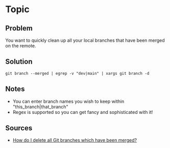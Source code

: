 # Topic


## Problem
<!-- 
What do you want to achieve?
-->
You want to quickly clean up all your local branches that have been merged on the remote. 


## Solution
<!-- 
How do you do it>
-->

```commandline
git branch --merged | egrep -v "dev|main" | xargs git branch -d
```


## Notes
<!-- 
The how, why, any caveats?
-->

- You can enter branch names you wish to keep within "this_branch|that_branch"
- Regex is supported so you can get fancy and sophisticated with it!

## Sources
<!-- 
What links, blogs, articles helped you achieve this
-->
- [How do I delete all Git branches which have been merged?](https://stackoverflow.com/questions/6127328/how-do-i-delete-all-git-branches-which-have-been-merged)
